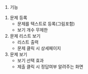 1. 기능
1) 문제 등록
    - 문제를 텍스트로 등록(그림포함)
    - 보기 개수 무제한
2) 문제 리스트 보기
    - 리스트 출력
    - 문제 클릭 시 상세페이지
3) 문제 보기
    - 보기 선택 효과
    - 제출 클릭 시 정답여부 알려주는 화면

